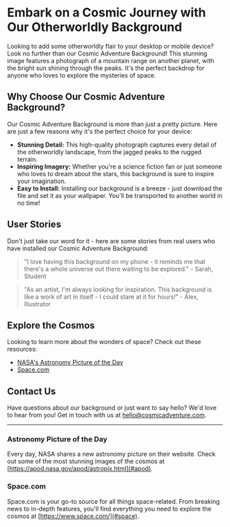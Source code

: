 <!--font:Creepster-->

# Embark on a Cosmic Journey with Our Otherworldly Background

Looking to add some otherworldly flair to your desktop or mobile device? Look no further than our Cosmic Adventure Background! This stunning image features a photograph of a mountain range on another planet, with the bright sun shining through the peaks. It's the perfect backdrop for anyone who loves to explore the mysteries of space.

## Why Choose Our Cosmic Adventure Background?

Our Cosmic Adventure Background is more than just a pretty picture. Here are just a few reasons why it's the perfect choice for your device:

- **Stunning Detail:** This high-quality photograph captures every detail of the otherworldly landscape, from the jagged peaks to the rugged terrain.
- **Inspiring Imagery:** Whether you're a science fiction fan or just someone who loves to dream about the stars, this background is sure to inspire your imagination.
- **Easy to Install:** Installing our background is a breeze - just download the file and set it as your wallpaper. You'll be transported to another world in no time!

## User Stories

Don't just take our word for it - here are some stories from real users who have installed our Cosmic Adventure Background:

> "I love having this background on my phone - it reminds me that there's a whole universe out there waiting to be explored." - Sarah, Student

> "As an artist, I'm always looking for inspiration. This background is like a work of art in itself - I could stare at it for hours!" - Alex, Illustrator

## Explore the Cosmos

Looking to learn more about the wonders of space? Check out these resources:

- [NASA's Astronomy Picture of the Day](#apod)
- [Space.com](#space)

## Contact Us

Have questions about our background or just want to say hello? We'd love to hear from you! Get in touch with us at [hello@cosmicadventure.com](mailto:hello@cosmicadventure.com).

---

### Astronomy Picture of the Day

Every day, NASA shares a new astronomy picture on their website. Check out some of the most stunning images of the cosmos at [https://apod.nasa.gov/apod/astropix.html](#apod).

### Space.com

Space.com is your go-to source for all things space-related. From breaking news to in-depth features, you'll find everything you need to explore the cosmos at [https://www.space.com/](#space).

<!--

Write me content for website with wallpaper which alt text is:

"A photograph of a mountain range on another planet, with the bright sun shining through the peaks."

The name/title of the page should not be 1:1 copy of the alt text but rather a real content of the website which is using this wallpaper.

- Use markdown format 
- Start with heading
- Heading should be short and concise
- The content should look like a real website 
- The website should not be about the wallpaper, wallpaper is just a related background
- Heading should be contain work "wallpaper" or "background"
- Include real sections like references, contact, user stories, etc. use things relevant to the page purpose.
- Feel free to use structure like headings, bullets, numbering, blockquotes, paragraphs, horizontal lines, etc.
- You can use formatting like bold or _italic_
- You can include UTF-8 emojis
- Links should be only #hash anchors (and you can refer to the document itself)
- Do not include images


---


# Explore the Mysteries of Space with Our Cosmic Adventure Wallpaper

Looking for a wallpaper that will take you on an interstellar journey? Look no further than our Cosmic Adventure Wallpaper! This stunning image features a photograph of a mountain range on another planet, with the bright sun shining through the peaks. It's the perfect backdrop for anyone who loves to explore the mysteries of space.

## Why Choose Our Cosmic Adventure Wallpaper?

Our Cosmic Adventure Wallpaper is more than just a pretty picture. Here are just a few reasons why it's the perfect choice for your desktop or mobile device:

- **Stunning Detail:** This high-quality photograph captures every detail of the otherworldly landscape, from the jagged peaks to the rugged terrain.
- **Inspiring Imagery:** Whether you're a science fiction fan or just someone who loves to dream about the stars, this wallpaper is sure to inspire your imagination.
- **Easy to Install:** Installing our wallpaper is a breeze - just download the file and set it as your background. You'll be transported to another world in no time!

## User Stories

Don't just take our word for it - here are some stories from real users who have installed our Cosmic Adventure Wallpaper:

> "I'm a huge sci-fi fan, and this wallpaper is the perfect way to get me in the mood for writing. Every time I look at it, I feel like I'm exploring a new world." - Jane, Writer

> "I love the colors in this wallpaper - they really pop on my screen. It's like having a little piece of outer space right on my desktop!" - Mark, Graphic Designer

## References

Want to learn more about the inspiration behind our Cosmic Adventure Wallpaper? Check out these resources:

- [NASA's Mars Exploration Program](#mars-exploration-program)
- [SpaceX's Mission to Mars](#spacex-mission-to-mars)

## Contact Us

Have questions about our wallpaper or just want to say hello? We'd love to hear from you! Get in touch with us at [hello@cosmicadventure.com](mailto:hello@cosmicadventure.com).

---

### Mars Exploration Program

The Mars Exploration Program is a NASA initiative that aims to explore the Red Planet and search for signs of life. Learn more about the program at [https://mars.nasa.gov/program/](#mars-exploration-program).

### SpaceX Mission to Mars

SpaceX, founded by Elon Musk, is working on a mission to send humans to Mars. Learn more about the company's plans at [https://www.spacex.com/mars](#spacex-mission-to-mars).


---


Heading should not include word "wallpaper". The website should not be about the wallpaper itself, wallpaper is just a related background, rewrite whole content.


---


# Embark on a Cosmic Journey with Our Otherworldly Background

Looking to add some otherworldly flair to your desktop or mobile device? Look no further than our Cosmic Adventure Background! This stunning image features a photograph of a mountain range on another planet, with the bright sun shining through the peaks. It's the perfect backdrop for anyone who loves to explore the mysteries of space.

## Why Choose Our Cosmic Adventure Background?

Our Cosmic Adventure Background is more than just a pretty picture. Here are just a few reasons why it's the perfect choice for your device:

- **Stunning Detail:** This high-quality photograph captures every detail of the otherworldly landscape, from the jagged peaks to the rugged terrain.
- **Inspiring Imagery:** Whether you're a science fiction fan or just someone who loves to dream about the stars, this background is sure to inspire your imagination.
- **Easy to Install:** Installing our background is a breeze - just download the file and set it as your wallpaper. You'll be transported to another world in no time!

## User Stories

Don't just take our word for it - here are some stories from real users who have installed our Cosmic Adventure Background:

> "I love having this background on my phone - it reminds me that there's a whole universe out there waiting to be explored." - Sarah, Student

> "As an artist, I'm always looking for inspiration. This background is like a work of art in itself - I could stare at it for hours!" - Alex, Illustrator

## Explore the Cosmos

Looking to learn more about the wonders of space? Check out these resources:

- [NASA's Astronomy Picture of the Day](#apod)
- [Space.com](#space)

## Contact Us

Have questions about our background or just want to say hello? We'd love to hear from you! Get in touch with us at [hello@cosmicadventure.com](mailto:hello@cosmicadventure.com).

---

### Astronomy Picture of the Day

Every day, NASA shares a new astronomy picture on their website. Check out some of the most stunning images of the cosmos at [https://apod.nasa.gov/apod/astropix.html](#apod).

### Space.com

Space.com is your go-to source for all things space-related. From breaking news to in-depth features, you'll find everything you need to explore the cosmos at [https://www.space.com/](#space).

-->
